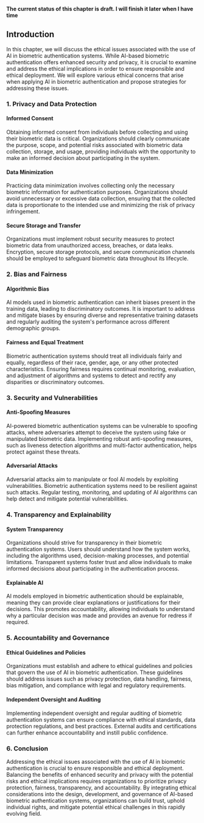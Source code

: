 **The current status of this chapter is draft. I will finish it later when I have time**

Introduction
------------

In this chapter, we will discuss the ethical issues associated with the use of AI in biometric authentication systems. While AI-based biometric authentication offers enhanced security and privacy, it is crucial to examine and address the ethical implications in order to ensure responsible and ethical deployment. We will explore various ethical concerns that arise when applying AI in biometric authentication and propose strategies for addressing these issues.

### 1. Privacy and Data Protection

#### Informed Consent

Obtaining informed consent from individuals before collecting and using their biometric data is critical. Organizations should clearly communicate the purpose, scope, and potential risks associated with biometric data collection, storage, and usage, providing individuals with the opportunity to make an informed decision about participating in the system.

#### Data Minimization

Practicing data minimization involves collecting only the necessary biometric information for authentication purposes. Organizations should avoid unnecessary or excessive data collection, ensuring that the collected data is proportionate to the intended use and minimizing the risk of privacy infringement.

#### Secure Storage and Transfer

Organizations must implement robust security measures to protect biometric data from unauthorized access, breaches, or data leaks. Encryption, secure storage protocols, and secure communication channels should be employed to safeguard biometric data throughout its lifecycle.

### 2. Bias and Fairness

#### Algorithmic Bias

AI models used in biometric authentication can inherit biases present in the training data, leading to discriminatory outcomes. It is important to address and mitigate biases by ensuring diverse and representative training datasets and regularly auditing the system's performance across different demographic groups.

#### Fairness and Equal Treatment

Biometric authentication systems should treat all individuals fairly and equally, regardless of their race, gender, age, or any other protected characteristics. Ensuring fairness requires continual monitoring, evaluation, and adjustment of algorithms and systems to detect and rectify any disparities or discriminatory outcomes.

### 3. Security and Vulnerabilities

#### Anti-Spoofing Measures

AI-powered biometric authentication systems can be vulnerable to spoofing attacks, where adversaries attempt to deceive the system using fake or manipulated biometric data. Implementing robust anti-spoofing measures, such as liveness detection algorithms and multi-factor authentication, helps protect against these threats.

#### Adversarial Attacks

Adversarial attacks aim to manipulate or fool AI models by exploiting vulnerabilities. Biometric authentication systems need to be resilient against such attacks. Regular testing, monitoring, and updating of AI algorithms can help detect and mitigate potential vulnerabilities.

### 4. Transparency and Explainability

#### System Transparency

Organizations should strive for transparency in their biometric authentication systems. Users should understand how the system works, including the algorithms used, decision-making processes, and potential limitations. Transparent systems foster trust and allow individuals to make informed decisions about participating in the authentication process.

#### Explainable AI

AI models employed in biometric authentication should be explainable, meaning they can provide clear explanations or justifications for their decisions. This promotes accountability, allowing individuals to understand why a particular decision was made and provides an avenue for redress if required.

### 5. Accountability and Governance

#### Ethical Guidelines and Policies

Organizations must establish and adhere to ethical guidelines and policies that govern the use of AI in biometric authentication. These guidelines should address issues such as privacy protection, data handling, fairness, bias mitigation, and compliance with legal and regulatory requirements.

#### Independent Oversight and Auditing

Implementing independent oversight and regular auditing of biometric authentication systems can ensure compliance with ethical standards, data protection regulations, and best practices. External audits and certifications can further enhance accountability and instill public confidence.

### 6. Conclusion

Addressing the ethical issues associated with the use of AI in biometric authentication is crucial to ensure responsible and ethical deployment. Balancing the benefits of enhanced security and privacy with the potential risks and ethical implications requires organizations to prioritize privacy protection, fairness, transparency, and accountability. By integrating ethical considerations into the design, development, and governance of AI-based biometric authentication systems, organizations can build trust, uphold individual rights, and mitigate potential ethical challenges in this rapidly evolving field.
